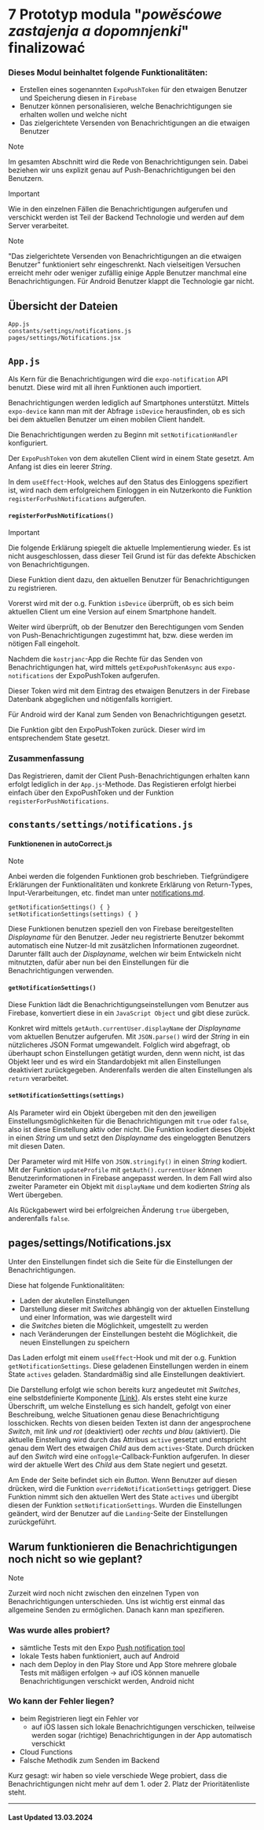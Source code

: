 # 7 Prototyp modula "_powěsćowe zastajenja a dopomnjenki_" finalizować

### Dieses Modul beinhaltet folgende Funktionalitäten:

-   Erstellen eines sogenannten `ExpoPushToken` für den etwaigen Benutzer und Speicherung diesen in `Firebase`
-   Benutzer können personalisieren, welche Benachrichtigungen sie erhalten wollen und welche nicht
-   Das zielgerichtete Versenden von Benachrichtigungen an die etwaigen Benutzer

> [!NOTE]
> Im gesamten Abschnitt wird die Rede von Benachrichtigungen sein. Dabei beziehen wir uns explizit genau auf Push-Benachrichtigungen bei den Benutzern.

> [!IMPORTANT]
> Wie in den einzelnen Fällen die Benachrichtigungen aufgerufen und verschickt werden ist Teil der Backend Technologie und werden auf dem Server verarbeitet.

> [!NOTE]
> "Das zielgerichtete Versenden von Benachrichtigungen an die etwaigen Benutzer" funktioniert sehr eingeschrenkt. Nach vielseitigen Versuchen erreicht mehr oder weniger zufällig einige Apple Benutzer manchmal eine Benachrichtigungen. Für Android Benutzer klappt die Technologie gar nicht.

## Übersicht der Dateien

```
App.js
constants/settings/notifications.js
pages/settings/Notifications.jsx
```

## `App.js`

Als Kern für die Benachrichtigungen wird die `expo-notification` API benutzt. Diese wird mit all ihren Funktionen auch importiert.

Benachrichtigungen werden lediglich auf Smartphones unterstützt. Mittels `expo-device` kann man mit der Abfrage `isDevice` herausfinden, ob es sich bei dem aktuellen Benutzer um einen mobilen Client handelt.

Die Benachrichtigungen werden zu Beginn mit `setNotificationHandler` konfiguriert.

Der `ExpoPushToken` von dem akutellen Client wird in einem State gesetzt. Am Anfang ist dies ein leerer _String_.

In dem `useEffect`-Hook, welches auf den Status des Einloggens spezifiert ist, wird nach dem erfolgreichem Einloggen in ein Nutzerkonto die Funktion `registerForPushNotifications` aufgerufen.

#### `registerForPushNotifications()`

> [!IMPORTANT]
> Die folgende Erklärung spiegelt die aktuelle Implementierung wieder. Es ist nicht ausgeschlossen, dass dieser Teil Grund ist für das defekte Abschicken von Benachrichtigungen.

Diese Funktion dient dazu, den aktuellen Benutzer für Benachrichtigungen zu registrieren.

Vorerst wird mit der o.g. Funktion `isDevice` überprüft, ob es sich beim aktuellen Client um eine Version auf einem Smartphone handelt.

Weiter wird überprüft, ob der Benutzer den Berechtigungen vom Senden von Push-Benachrichtigungen zugestimmt hat, bzw. diese werden im nötigen Fall eingeholt.

Nachdem die `kostrjanc`-App die Rechte für das Senden von Benachrichtigungen hat, wird mittels `getExpoPushTokenAsync` aus `expo-notifications` der ExpoPushToken aufgerufen.

Dieser Token wird mit dem Eintrag des etwaigen Benutzers in der Firebase Datenbank abgeglichen und nötigenfalls korrigiert.

Für Android wird der Kanal zum Senden von Benachrichtigungen gesetzt.

Die Funktion gibt den ExpoPushToken zurück. Dieser wird im entsprechendem State gesetzt.

### Zusammenfassung

Das Registrieren, damit der Client Push-Benachrichtigungen erhalten kann erfolgt lediglich in der `App.js`-Methode. Das Registieren erfolgt hierbei einfach über den ExpoPushToken und der Funktion `registerForPushNotifications`.

## `constants/settings/notifications.js`

#### Funktionenen in autoCorrect.js

> [!NOTE]
> Anbei werden die folgenden Funktionen grob beschrieben. Tiefgründigere Erklärungen der Funktionalitäten und konkrete Erklärung von Return-Types, Input-Verarbeitungen, etc. findet man unter [notifications.md](../constants/settings/CONSTANTS_SETTINGS.md#notificationsjs-link).

```
getNotificationSettings() { }
setNotificationSettings(settings) { }
```

Diese Funktionen benutzen speziell den von Firebase bereitgestellten _Displayname_ für den Benutzer. Jeder neu registrierte Benutzer bekommt automatisch eine Nutzer-Id mit zusätzlichen Informationen zugeordnet. Darunter fällt auch der _Displayname_, welchen wir beim Entwickeln nicht mitnutzten, dafür aber nun bei den Einstellungen für die Benachrichtigungen verwenden.

#### `getNotificationSettings()`

Diese Funktion lädt die Benachrichtigungseinstellungen vom Benutzer aus Firebase, konvertiert diese in ein `JavaScript Object` und gibt diese zurück.

Konkret wird mittels `getAuth.currentUser.displayName` der _Displayname_ vom aktuellen Benutzer aufgerufen. Mit `JSON.parse()` wird der _String_ in ein nützlicheres JSON Format umgewandelt. Folglich wird abgefragt, ob überhaupt schon Einstellungen getätigt wurden, denn wenn nicht, ist das Objekt leer und es wird ein Standardobjekt mit allen Einstellungen deaktiviert zurückgegeben. Anderenfalls werden die alten Einstellungen als `return` verarbeitet.

#### `setNotificationSettings(settings)`

Als Parameter wird ein Objekt übergeben mit den den jeweiligen Einstellungsmöglichkeiten für die Benachrichtigungen mit `true` oder `false`, also ist diese Einstellung aktiv oder nicht. Die Funktion kodiert dieses Objekt in einen _String_ um und setzt den _Displayname_ des eingeloggten Benutzers mit diesen Daten.

Der Parameter wird mit Hilfe von `JSON.stringify()` in einen _String_ kodiert. Mit der Funktion `updateProfile` mit `getAuth().currentUser` können Benutzerinformationen in Firebase angepasst werden. In dem Fall wird also zweiter Parameter ein Objekt mit `displayName` und dem kodierten _String_ als Wert übergeben.

Als Rückgabewert wird bei erfolgreichen Änderung `true` übergeben, anderenfalls `false`.

## pages/settings/Notifications.jsx

Unter den Einstellungen findet sich die Seite für die Einstellungen der Benachrichtigungen.

Diese hat folgende Funktionalitäten:

-   Laden der akutellen Einstellungen
-   Darstellung dieser mit _Switches_ abhängig von der aktuellen Einstellung und einer Information, was wie dargestellt wird
-   die _Switches_ bieten die Möglichkeit, umgestellt zu werden
-   nach Veränderungen der Einstellungen besteht die Möglichkeit, die neuen Einstellungen zu speichern

Das Laden erfolgt mit einem `useEffect`-Hook und mit der o.g. Funktion `getNotificationSettings`. Diese geladenen Einstellungen werden in einem State `actives` geladen. Standardmäßig sind alle Einstellungen deaktiviert.

Die Darstellung erfolgt wie schon bereits kurz angedeutet mit _Switches_, eine selbstdefinierte Komponente [(Link)](../components/settings/Switch.jsx). Als erstes steht eine kurze Überschrift, um welche Einstellung es sich handelt, gefolgt von einer Beschreibung, welche Situationen genau diese Benachrichtigung losschicken. Rechts von diesen beiden Texten ist dann der angesprochene _Switch_, mit _link und rot_ (deaktiviert) oder _rechts und blau_ (aktiviert). Die aktuelle Einstellung wird durch das Attribus `active` gesetzt und entspricht genau dem Wert des etwaigen _Child_ aus dem `actives`-State. Durch drücken auf den _Switch_ wird eine `onToggle`-Callback-Funktion aufgerufen. In dieser wird der aktuelle Wert des _Child_ aus dem State negiert und gesetzt.

Am Ende der Seite befindet sich ein _Button_. Wenn Benutzer auf diesen drücken, wird die Funktion `overrideNotificationSettings` getriggert. Diese Funktion nimmt sich den aktuellen Wert des State `actives` und übergibt diesen der Funktion `setNotificationSettings`. Wurden die Einstellungen geändert, wird der Benutzer auf die `Landing`-Seite der Einstellungen zurückgeführt.

## Warum funktionieren die Benachrichtigungen noch nicht so wie geplant?

> [!NOTE]
> Zurzeit wird noch nicht zwischen den einzelnen Typen von Benachrichtigungen unterschieden. Uns ist wichtig erst einmal das allgemeine Senden zu ermöglichen. Danach kann man spezifieren.

### Was wurde alles probiert?

-   sämtliche Tests mit den Expo [Push notification tool](https://expo.dev/notifications)
-   lokale Tests haben funktioniert, auch auf Android
-   nach dem Deploy in den Play Store und App Store mehrere globale Tests mit mäßigen erfolgen
    $\to$ auf iOS können manuelle Benachrichtigungen verschickt werden, Android nicht

### Wo kann der Fehler liegen?

-   beim Registrieren liegt ein Fehler vor
    -   auf iOS lassen sich lokale Benachrichtigungen verschicken, teilweise werden sogar (richtige) Benachrichtigungen in der App automatisch verschickt
-   Cloud Functions
-   Falsche Methodik zum Senden im Backend

Kurz gesagt: wir haben so viele verschiede Wege probiert, dass die Benachrichtigungen nicht mehr auf dem 1. oder 2. Platz der Prioritätenliste steht.

<hr>

#### Last Updated 13.03.2024
